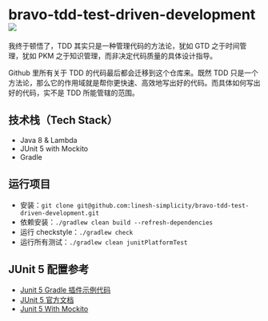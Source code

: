 # bravo-tdd-test-driven-development [![][Badges: Travis CI]][Links: Travis CI]

我终于顿悟了，TDD 其实只是一种管理代码的方法论，犹如 GTD 之于时间管理，犹如 PKM 之于知识管理，而非决定代码质量的具体设计指导。

Github 里所有关于 TDD 的代码最后都会迁移到这个仓库来。既然 TDD 只是一个方法论，那么它的作用域就是帮你更快速、高效地写出好的代码。而具体如何写出好的代码，实不是 TDD 所能管辖的范围。

## 技术栈（Tech Stack）

* Java 8 & Lambda
* JUnit 5 with Mockito
* Gradle

## 运行项目

* 安装：`git clone git@github.com:linesh-simplicity/bravo-tdd-test-driven-development.git`
* 依赖安装：`./gradlew clean build --refresh-dependencies`
* 运行 checkstyle：`./gradlew check`
* 运行所有测试：`./gradlew clean junitPlatformTest`

## JUnit 5 配置参考

* [Junit 5 Gradle 插件示例代码](https://github.com/junit-team/junit5-samples/tree/master/junit5-gradle-consumer)
* [JUnit 5 官方文档](http://junit.org/junit5/docs/current/user-guide/)
* [Junit 5 With Mockito](https://github.com/junit-team/junit5-samples/tree/master/junit5-mockito-extension)



[Badges: Travis CI]: https://img.shields.io/travis/linesh-simplicity/bravo-tdd-test-driven-development.svg?maxAge=2592000
[Links: Travis CI]: https://travis-ci.org/linesh-simplicity/bravo-tdd-test-driven-development
